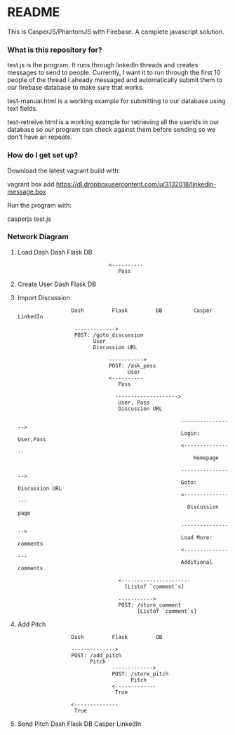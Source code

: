 # README #

This is CasperJS/PhantomJS with Firebase. A complete javascript solution.

### What is this repository for? ###

test.js is the program. It runs through linkedIn threads and creates messages to send to people. Currently, I want it to run through the first 10 people of the thread I already messaged and automatically submit them to our firebase database to make sure that works.

test-manual.html is a working example for submitting to our database using text fields.

test-retreive.html is a working example for retrieving all the userids in our database so our program can check against them before sending so we don't have an repeats.

### How do I get set up? ###

Download the latest vagrant build with:

vagrant box add https://dl.dropboxusercontent.com/u/3132018/linkedin-message.box

Run the program with:

casperjs test.js


### Network Diagram

1. Load Dash
                        Dash         Flask         DB  

                                    <----------
                                       Pass

2. Create User
                        Dash         Flask         DB



3. Import Discussion

                        Dash         Flask         DB          Casper           LinkedIn

                         ------------->
                         POST: /goto_discussion
                               User
                               Discussion URL
                                    
                                    ----------->
                                    POST: /ask_pass
                                          User
                                    <----------
                                       Pass

                                      -------------------->
                                       User, Pass
                                       Discussion URL

                                                           ----------------->
                                                           Login: User,Pass
                                                           <----------------
                                                               Homepage

                                                           ----------------->
                                                           Goto: Discussion URL
                                                           <-----------------
                                                             Discussion page

                                                           ----------------->
                                                           Load More: comments
                                                           <-----------------
                                                           Additional comments

                                       <----------------------
                                         [Listof `comment`s]

                                       ----------->
                                       POST: /store_comment
                                             [Listof `comment`s]

4. Add Pitch

                        Dash         Flask         DB

                        -------------->
                        POST: /add_pitch  
                              Pitch  
                                     ------------->  
                                     POST: /store_pitch  
                                           Pitch  
                                     <-------------  
                                      True  
          
                        <--------------  
                         True


5. Send Pitch
                        Dash         Flask         DB          Casper           LinkedIn